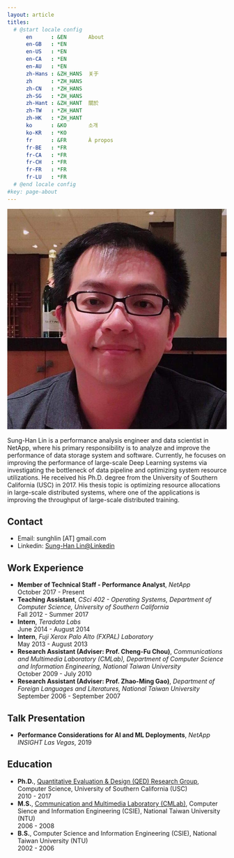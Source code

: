 ```yaml
---
layout: article
titles:
  # @start locale config
      en      : &EN       About
      en-GB   : *EN
      en-US   : *EN
      en-CA   : *EN
      en-AU   : *EN
      zh-Hans : &ZH_HANS  关于
      zh      : *ZH_HANS
      zh-CN   : *ZH_HANS
      zh-SG   : *ZH_HANS
      zh-Hant : &ZH_HANT  關於
      zh-TW   : *ZH_HANT
      zh-HK   : *ZH_HANT
      ko      : &KO       소개
      ko-KR   : *KO
      fr      : &FR       À propos
      fr-BE   : *FR
      fr-CA   : *FR
      fr-CH   : *FR
      fr-FR   : *FR
      fr-LU   : *FR
  # @end locale config
#key: page-about
---
```


<div class="item">
    <div class="item__image mt-4">
      <img class="image image--md rounded border mr-4" src="/assets/images/sunghan.jpg"/>
    </div>
    <div class="item__content">
      <div class="article__content">
        <p>Sung-Han Lin is a performance analysis engineer and data scientist in NetApp, where his primary responsibility is to analyze and improve the performance of data storage system and software. Currently, he focuses on improving the performance of large-scale Deep Learning systems via investigating the bottleneck of data pipeline and optimizing system resource utilizations. He received his Ph.D. degree from the University of Southern California (USC) in 2017. His thesis topic is optimizing resource allocations in large-scale distributed systems, where one of the applications is improving the throughput of large-scale distributed training.</p>
      </div>
    </div>
</div>

## Contact
- Email: sunghlin [AT] gmail.com
- Linkedin: [Sung-Han Lin@Linkedin](https://www.linkedin.com/in/sung-han-lin-0a47869)

## Work Experience
- __Member of Technical Staff - Performance Analyst__, _NetApp_ <br/> October 2017 - Present
- __Teaching Assistant__, _CSci 402 - Operating Systems, Department of Computer Science, University of Southern California_ <br/> Fall 2012 - Summer 2017 
- __Intern__, _Teradata Labs_ <br/> June 2014 - August 2014
- __Intern__, _Fuji Xerox Palo Alto (FXPAL) Laboratory_ <br/> May 2013 - August 2013
- __Research Assistant (Adviser: Prof. Cheng-Fu Chou)__, _Communications and Multimedia Laboratory (CMLab), Department of Computer Science and Information Engineering, National Taiwan University_ <br/> October 2009 - July 2010
- __Research Assistant (Adviser: Prof. Zhao-Ming Gao)__, _Department of Foreign Languages and Literatures, National Taiwan University_ <br/> September 2006 - September 2007

## Talk Presentation
- __Performance Considerations for AI and ML Deployments__, _NetApp INSIGHT Las Vegas_, 2019

## Education
- __Ph.D.__, [Quantitative Evaluation & Design (QED) Research Group](http://qed.usc.edu/), Computer Science, University of Southern California (USC) <br/> 2010 - 2017
- __M.S.__, [Communication and Multimedia Laboratory (CMLab)](http://cmlab.csie.ntu.edu.tw/), Computer Sience and Information Engineering (CSIE), National Taiwan University (NTU) <br/> 2006 - 2008
- __B.S.__, Computer Science and Information Engineering (CSIE), National Taiwan University (NTU) <br/> 2002 - 2006
